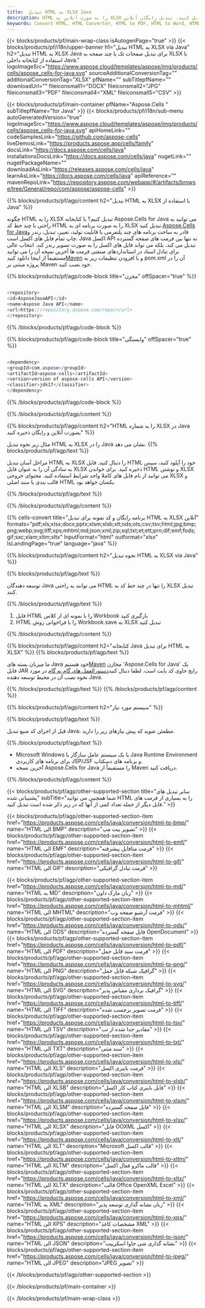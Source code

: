 ```yaml
---
title:  تبدیل HTML به XLSX Java
description: HTML را به صورت آنلاین به XLSX تبدیل کنید. تبدیل رایگان آنلاین HTML به XLSX. Java HTML الی XLSX. HTML الی XLSX via Java.
keywords: Convert HTML, HTML Converter, HTML to PDF, HTML to Word, HTML to PPT, HTML to Image
---
```

{{< blocks/products/pf/main-wrap-class isAutogenPage="true" >}}
{{< blocks/products/pf/i18n/upper-banner h1="تبدیل HTML به XLSX via Java" h2="تبدیل HTML به XLSX Java برای تبدیل صفحات تک یا چند صفحه به XLSX با استفاده از کتابخانه داخلی Java." logoImageSrc="https://www.aspose.cloud/templates/aspose/img/products/cells/aspose_cells-for-java.svg" sourceAdditionalConversionTag="" additionalConversionTag="XLSX" pfName="" subTitlepfName="" downloadUrl="" fileiconsmall1="DOCX" fileiconsmall2="JPG" fileiconsmall3="PDF" fileiconsmall4="XML" fileiconsmall5="CSV" >}}

{{< blocks/products/pf/main-container pfName="Aspose.Cells " subTitlepfName="for Java" >}}
{{< blocks/products/pf/i18n/sub-menu autoGeneratedVersion="true" logoImageSrc="https://www.aspose.cloud/templates/aspose/img/products/cells/aspose_cells-for-java.svg" apiHomeLink="" codeSamplesLink="https://github.com/aspose-cells" liveDemosLink="https://products.aspose.app/cells/family" docsLink="https://docs.aspose.com/cells/java" installationsDocsLink="https://docs.aspose.com/cells/java" nugetLink="" nugetPackageName="" downloadAsLink="https://releases.aspose.com/cells/java" learnAsLink="https://docs.aspose.com/cells/java" apiReference="" mavenRepoLink="https://repository.aspose.com/webapp/#/artifacts/browse/tree/General/repo/com/aspose/aspose-cells" >}}


{{% blocks/products/pf/agp/content h2="تبدیل HTML به XLSX با استفاده از Java" %}}

چگونه HTML را به XLSX تبدیل کنیم؟ با کتابخانه Aspose.Cells for Java می توانید به راحتی با چند خط کد HTML را به صورت برنامه ای به XLSX تبدیل کنید.[Aspose.Cells for Java](https://products.aspose.com/cells/java)قادر به ساخت برنامه های چند پلتفرمی با قابلیت تولید، تغییر، تبدیل، رندر و چاپ تمام فایل های اکسل است. Java اکسل API نه تنها بین فرمت های صفحه گسترده تبدیل می کند، بلکه می تواند فایل های اکسل را به صورت تصویر رندر کند. انتخاب عالی برای تبادل اسناد در استانداردهای صنعتی فرمت ها آخرین نسخه آن را می توانید مستقیماً از اینجا دانلود کنید[Maven](https://repository.aspose.com/webapp/#/artifacts/browse/tree/General/repo/com/aspose/aspose-cells) و با افزودن تنظیمات زیر به pom.xml آن را در پروژه مبتنی بر Maven خود نصب کنید.

{{% blocks/products/pf/agp/code-block title="مخزن" offSpacer="true" %}}

```cs

<repository>
<id>AsposeJavaAPI</id>
<name>Aspose Java API</name>
<url>https://repository.aspose.com/repo/</url>
</repository>

```

{{% /blocks/products/pf/agp/code-block %}}

{{% blocks/products/pf/agp/code-block title="وابستگی" offSpacer="true" %}}

```cs

<dependency>
<groupId>com.aspose</groupId>
<artifactId>aspose-cells</artifactId>
<version>version of aspose-cells API</version>
<classifier>jdk17</classifier>
</dependency>

```

{{% /blocks/products/pf/agp/code-block %}}

{{% /blocks/products/pf/agp/content %}}

{{% blocks/products/pf/agp/content h2="HTML را به شماره XLSX در Java بصورت آنلاین و رایگان ذخیره کنید" %}}

مثال زیر نحوه تبدیل HTML به XLSX را در Java نشان می دهد.
{{% blocks/products/pf/agp/text %}}

مراحل آسان تبدیل HTML به XLSX را دنبال کنید. فایل HTML خود را آپلود کنید، سپس به سادگی آن را به عنوان فایل XLSX ذخیره کنید. برای خواندن HTML و نوشتن XLSX می توانید از نام فایل های کاملا واجد شرایط استفاده کنید. محتوای خروجی XLSX و قالب بندی با سند اصلی HTML یکسان خواهد بود.

{{% /blocks/products/pf/agp/text %}}

{{% /blocks/products/pf/agp/content %}}

{{% cells-convert title="برنامه رایگان و کد نمونه برای تبدیل HTML به XLSX آنلاین" formats="pdf;xls;xlsx;docx;pptx;xlsm;xlsb;xlt;ods;ots;csv;tsv;html;jpg;bmp;png;webp;svg;tiff;xps;mhtml;md;json;xml;zip;sql;txt;et;ett;prn;dif;emf;fods;gif;sxc;xlam;xltm;xltx" InputFormat="html" outformat="xlsx" IsLandingPage="true" language="java" %}}

{{% blocks/products/pf/agp/content h2="نحوه تبدیل HTML به XLSX via Java" %}}

{{% blocks/products/pf/agp/text %}}

 توسعه دهندگان Java می توانند به راحتی HTML را تنها در چند خط کد به XLSX تبدیل کنند.

{{% /blocks/products/pf/agp/text %}}

1.  فایل HTML را با نمونه ای از کلاس Workbook بارگیری کنید
1.  HTML را با فراخوانی روش Workbook.save به XLSX تبدیل کنید

{{% /blocks/products/pf/agp/content %}}

{{% blocks/products/pf/agp/content h2="کتابخانه Java برای تبدیل HTML به XLSX" %}}
{{% blocks/products/pf/agp/text %}}

 ما میزبان بسته های Java خود هستیم[Maven](https://repository.aspose.com/webapp/#/artifacts/browse/tree/General/repo/com/aspose/aspose-cells) مخازن 'Aspose.Cells for Java' یک فایل JAR رایج حاوی کد بایت است. لطفا دنبال کنید[دستورالعمل های گام به گام](https://docs.aspose.com/cells/java/installation/) در مورد نحوه نصب آن در محیط توسعه دهنده Java.

{{% /blocks/products/pf/agp/text %}}
{{% /blocks/products/pf/agp/content %}}

{{% blocks/products/pf/agp/content h2="سیستم مورد نیاز" %}}

{{% blocks/products/pf/agp/text %}}

 قبل از اجرای کد منبع تبدیل Java، مطمئن شوید که پیش نیازهای زیر را دارید.

{{% /blocks/products/pf/agp/text %}}

- Microsoft Windows یا یک سیستم عامل سازگار با Java Runtime Environment برای برنامه های کاربردی JSP/JSF و برنامه های دسکتاپ.
- آخرین نسخه Aspose.Cells for Java را مستقیماً از Maven دریافت کنید.

{{% /blocks/products/pf/agp/content %}}


{{< blocks/products/pf/agp/other-supported-section title="سایر تبدیل های پشتیبانی شده" subTitle="شما همچنین می توانید HTML را به بسیاری از فرمت های فایل دیگر از جمله تعداد کمی از آنها که در زیر ذکر شده است تبدیل کنید." >}}

{{< blocks/products/pf/agp/other-supported-section-item href="https://products.aspose.com/cells/java/conversion/html-to-bmp/" name="HTML الی BMP" description="تصویر بیت مپ" >}}
{{< blocks/products/pf/agp/other-supported-section-item href="https://products.aspose.com/cells/java/conversion/html-to-emf/" name="HTML الی EMF" description="فرمت متافایل پیشرفته" >}}
{{< blocks/products/pf/agp/other-supported-section-item href="https://products.aspose.com/cells/java/conversion/html-to-gif/" name="HTML الی GIF" description="فرمت تبادل گرافیکی" >}}

{{< blocks/products/pf/agp/other-supported-section-item href="https://products.aspose.com/cells/java/conversion/html-to-md/" name="HTML به MD" description="زبان مارک داون" >}}
{{< blocks/products/pf/agp/other-supported-section-item href="https://products.aspose.com/cells/java/conversion/html-to-mhtml/" name="HTML الی MHTML" description="فرمت آرشیو صفحه وب" >}}
{{< blocks/products/pf/agp/other-supported-section-item href="https://products.aspose.com/cells/java/conversion/html-to-ods/" name="HTML الی ODS" description="فایل صفحه گسترده OpenDocument" >}}
{{< blocks/products/pf/agp/other-supported-section-item href="https://products.aspose.com/cells/java/conversion/html-to-pdf/" name="HTML الی PDF" description="فرمت سند قابل حمل" >}}
{{< blocks/products/pf/agp/other-supported-section-item href="https://products.aspose.com/cells/java/conversion/html-to-png/" name="HTML الی PNG" description="گرافیک شبکه قابل حمل" >}}
{{< blocks/products/pf/agp/other-supported-section-item href="https://products.aspose.com/cells/java/conversion/html-to-svg/" name="HTML الی SVG" description="گرافیک برداری مقیاس پذیر" >}}
{{< blocks/products/pf/agp/other-supported-section-item href="https://products.aspose.com/cells/java/conversion/html-to-tiff/" name="HTML الی TIFF" description="فرمت تصویر برچسب شده" >}}
{{< blocks/products/pf/agp/other-supported-section-item href="https://products.aspose.com/cells/java/conversion/html-to-tsv/" name="HTML الی TSV" description="مقادیر جدا شده از تب" >}}
{{< blocks/products/pf/agp/other-supported-section-item href="https://products.aspose.com/cells/java/conversion/html-to-txt/" name="HTML الی TXT" description="سند متنی" >}}
{{< blocks/products/pf/agp/other-supported-section-item href="https://products.aspose.com/cells/java/conversion/html-to-xls/" name="HTML الی XLS" description="فرمت باینری اکسل" >}}
{{< blocks/products/pf/agp/other-supported-section-item href="https://products.aspose.com/cells/java/conversion/html-to-xlsb/" name="HTML الی XLSB" description="فایل باینری کتاب کار اکسل" >}}
{{< blocks/products/pf/agp/other-supported-section-item href="https://products.aspose.com/cells/java/conversion/html-to-xlsm/" name="HTML الی XLSM" description="فایل صفحه گسترده" >}}
{{< blocks/products/pf/agp/other-supported-section-item href="https://products.aspose.com/cells/java/conversion/html-to-xlsx/" name="HTML الی XLSX" description="فایل OOXML اکسل" >}}
{{< blocks/products/pf/agp/other-supported-section-item href="https://products.aspose.com/cells/java/conversion/html-to-xlt/" name="HTML الی XLT" description="Microsoft قالب اکسل" >}}
{{< blocks/products/pf/agp/other-supported-section-item href="https://products.aspose.com/cells/java/conversion/html-to-xltm/" name="HTML الی XLTM" description="قالب ماکرو فعال اکسل" >}}
{{< blocks/products/pf/agp/other-supported-section-item href="https://products.aspose.com/cells/java/conversion/html-to-xltx/" name="HTML الی XLTX" description="قالب Office OpenXML Excel" >}}
{{< blocks/products/pf/agp/other-supported-section-item href="https://products.aspose.com/cells/java/conversion/html-to-xml/" name="HTML به XML" description="زبان نشانه گذاری توسعه پذیر" >}}
{{< blocks/products/pf/agp/other-supported-section-item href="https://products.aspose.com/cells/java/conversion/html-to-xps/" name="HTML الی XPS" description="مشخصات کاغذ XML" >}}
{{< blocks/products/pf/agp/other-supported-section-item href="https://products.aspose.com/cells/java/conversion/html-to-json/" name="HTML الی JSON" description="نشانه گذاری شی جاوا اسکریپت" >}}
{{< blocks/products/pf/agp/other-supported-section-item href="https://products.aspose.com/cells/java/conversion/html-to-jpeg/" name="HTML الی JPEG" description="JPEG تصویر" >}}

{{< /blocks/products/pf/agp/other-supported-section >}}

{{< /blocks/products/pf/main-container >}}
    
{{< /blocks/products/pf/main-wrap-class >}}
